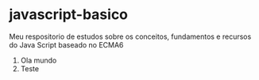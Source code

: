 # javascript-basico
Meu respositorio de estudos sobre os conceitos, fundamentos e recursos do Java Script baseado no ECMA6

1. Ola mundo
1. Teste
